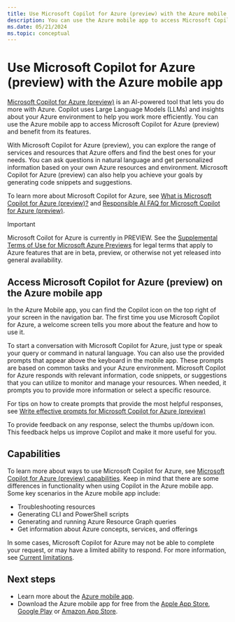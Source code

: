 ```yaml
---
title: Use Microsoft Copilot for Azure (preview) with the Azure mobile app
description: You can use the Azure mobile app to access Microsoft Copilot for Azure (preview) and benefit from its features.
ms.date: 05/21/2024
ms.topic: conceptual
---
```


# Use Microsoft Copilot for Azure (preview) with the Azure mobile app

[Microsoft Copilot for Azure (preview)](/azure/copilot/overview) is an AI-powered tool that lets you do more with Azure. Copilot uses Large Language Models (LLMs) and insights about your Azure environment to help you work more efficiently. You can use the Azure mobile app to access Microsoft Copilot for Azure (preview) and benefit from its features.

With Microsoft Copilot for Azure (preview), you can explore the range of services and resources that Azure offers and find the best ones for your needs. You can ask questions in natural language and get personalized information based on your own Azure resources and environment. Microsoft Copilot for Azure (preview) can also help you achieve your goals by generating code snippets and suggestions.

To learn more about Microsoft Copilot for Azure, see [What is Microsoft Copilot for Azure (preview)?](/azure/copilot/overview) and [Responsible AI FAQ for Microsoft Copilot for Azure (preview)](/azure/copilot/responsible-ai-faq).

> [!IMPORTANT]
> Microsoft Coilot for Azure is currently in PREVIEW.
> See the [Supplemental Terms of Use for Microsoft Azure Previews](https://azure.microsoft.com/support/legal/preview-supplemental-terms/) for legal terms that apply to Azure features that are in beta, preview, or otherwise not yet released into general availability.

## Access Microsoft Copilot for Azure (preview) on the Azure mobile app

In the Azure Mobile app, you can find the Copilot icon on the top right of your screen in the navigation bar. The first time you use Microsoft Copilot for Azure, a welcome screen tells you more about the feature and how to use it.  

To start a conversation with Microsoft Copilot for Azure, just type or speak your query or command in natural language. You can also use the provided prompts that appear above the keyboard in the mobile app. These prompts are based on common tasks and your Azure environment. Microsoft Copilot for Azure responds with relevant information, code snippets, or suggestions that you can utilize to monitor and manage your resources. When needed, it prompts you to provide more information or select a specific resource.

For tips on how to create prompts that provide the most helpful responses, see [Write effective prompts for Microsoft Copilot for Azure (preview)](/azure/copilot/write-effective-prompts)

To provide feedback on any response, select the thumbs up/down icon. This feedback helps us improve Copilot and make it more useful for you.  

## Capabilities

To learn more about ways to use Microsoft Copilot for Azure, see [Microsoft Copilot for Azure (preview) capabilities](/azure/copilot/capabilities). Keep in mind that there are some differences in functionality when using Copilot in the Azure mobile app. Some key scenarios in the Azure mobile app include:

- Troubleshooting resources
- Generating CLI and PowerShell scripts
- Generating and running Azure Resource Graph queries
- Get information about Azure concepts, services, and offerings

In some cases, Microsoft Copilot for Azure may not be able to complete your request, or may have a limited ability to respond. For more information, see [Current limitations](/azure/copilot/capabilities#current-limitations).

## Next steps

- Learn more about the [Azure mobile app](overview.md).
- Download the Azure mobile app for free from the [Apple App Store](https://aka.ms/azureapp/ios/doc), [Google Play](https://aka.ms/azureapp/android/doc) or [Amazon App Store](https://aka.ms/azureapp/amazon/doc).
